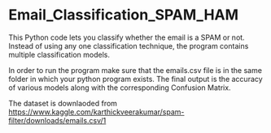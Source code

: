 # Email_Classification_SPAM_HAM

This Python code lets you classify whether the email is a SPAM or not.
Instead of using any one classification technique, the program contains multiple classification models.

In order to run the program make sure that the emails.csv file is in the same folder in which your python program exists.
The final output is the accuracy of various models along with the corresponding Confusion Matrix.

The dataset is downlaoded from https://www.kaggle.com/karthickveerakumar/spam-filter/downloads/emails.csv/1
